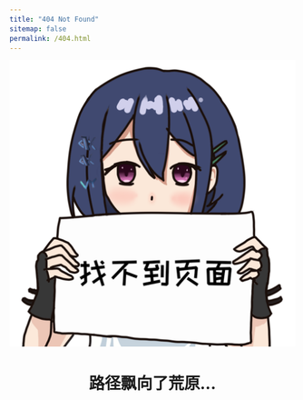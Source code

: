 ```yaml
---
title: "404 Not Found"
sitemap: false
permalink: /404.html
---
```


<img src='/images/404.png'>
<h1 style="text-align:center">路径飘向了荒原...</h1>
